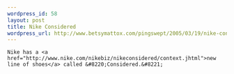 ```yaml
--- 
wordpress_id: 58
layout: post
title: Nike Considered
wordpress_url: http://www.betsymattox.com/pingswept/2005/03/19/nike-considered/
---
```

	Nike has a <a href="http://www.nike.com/nikebiz/nikeconsidered/context.jhtml">new line of shoes</a> called &#8220;Considered.&#8221;

